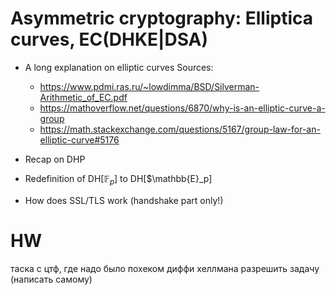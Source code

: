 # Asymmetric cryptography: Elliptica curves, EC(DHKE|DSA)


- A long explanation on elliptic curves 
    Sources:
    - https://www.pdmi.ras.ru/~lowdimma/BSD/Silverman-Arithmetic_of_EC.pdf
    - https://mathoverflow.net/questions/6870/why-is-an-elliptic-curve-a-group
    - https://math.stackexchange.com/questions/5167/group-law-for-an-elliptic-curve#5176

- Recap on DHP
- Redefinition of DH[$\mathbb{F}_p$] to DH[$\mathbb{E}_p]

- How does SSL/TLS work (handshake part only!)

# HW
таска с цтф, где надо было похеком диффи хеллмана разрешить задачу (написать самому)